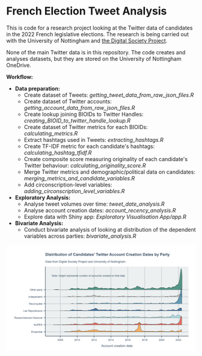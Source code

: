 # French Election Tweet Analysis

This is code for a research project looking at the Twitter data of candidates in the 2022 French legislative elections. The research is being carried out with the University of Nottingham and [the Digital Society Project](http://digitalsocietyproject.org/).

None of the main Twitter data is in this repository. The code creates and analyses datasets, but they are stored on the University of Nottingham OneDrive.

**Workflow:**
- **Data preparation:**
   - Create dataset of Tweets: _getting_tweet_data_from_raw_json_files.R_
   - Create dataset of Twitter accounts: _getting_account_data_from_raw_json_files.R_
   - Create lookup joining BIOIDs to Twitter Handles: _creating_BIOID_to_twitter_handle_lookup.R_
   - Create dataset of Twitter metrics for each BIOIDs: _calculating_metrics.R_
   - Extract hashtags used in Tweets: _extracting_hashtags.R_
   - Create TF-IDF metric for each candidate's hashtags: _calculating_hashtag_tfidf.R_
   - Create composite score measuring originality of each candidate's Twitter behaviour: _calculating_originality_score.R_
   - Merge Twitter metrics and demographic/political data on candidates: _merging_metrics_and_candidate_variables.R_
   - Add circonscription-level variables: _adding_circonscription_level_variables.R_
- **Exploratory Analysis:**
   - Analyse tweet volumes over time: _tweet_date_analysis.R_
   - Analyse account creation dates: _account_recency_analysis.R_
   - Explore data with Shiny app: _Exploratory Visualisation App/app.R_
- **Bivariate Analysis:**
   - Conduct bivariate analysis of looking at distribution of the dependent variables across parties: _bivariate_analysis.R_


![example plot](https://raw.githubusercontent.com/lrowleyabel/French-Election-Tweet-Analysis/main/Analysis/Exploratory%20Analysis/Plots/account_creation_date_distribution_by_party.png)
